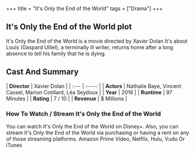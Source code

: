 +++
title = "It's Only the End of the World"
tags = ["Drama"]
+++
## It's Only the End of the World plot
It's Only the End of the World is a movie directed by Xavier Dolan It's about Louis (Gaspard Ulliel), a terminally ill writer, returns home after a long absence to tell his family that he is dying.
## Cast And Summary
| **Director**      | Xavier Dolan |
    | :---        |    :----:   |
    |  **Actors** | Nathalie Baye, Vincent Cassel, Marion Cotillard, Léa Seydoux |
    | **Year**   | 2016    |
    |  **Runtime** | 97 Minutes |
    |  **Rating** | 7 / 10 | 
    |  **Revenue** | $ Millions |
### How To Watch / Stream It's Only the End of the World
You can watch It's Only the End of the World on Disney+.
Also, you can stream It's Only the End of the World via purchasing or having a rent on any of those streaming platforms.
Amazon Prime Video, Netflix, Hulu, Vudu Or iTunes